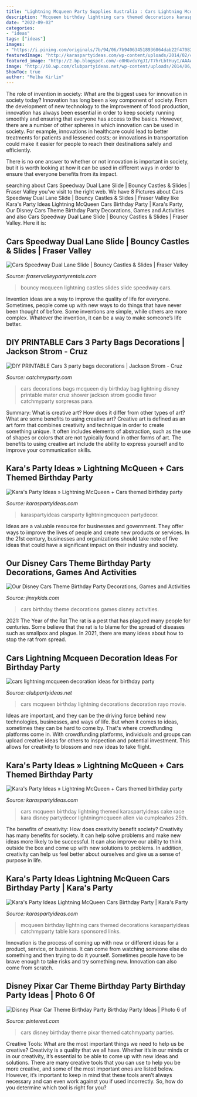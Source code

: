 ```yaml
---
title: "Lightning Mcqueen Party Supplies Australia : Cars Lightning Mcqueen Decoration Ideas For Birthday Party"
description: "Mcqueen birthday lightning cars themed decorations karaspartyideas catchmyparty table kara sponsored links"
date: "2022-09-02"
categories:
- "ideas"
tags: ["ideas"]
images:
- "https://i.pinimg.com/originals/7b/94/06/7b940634518936064dab22f4708246ab.jpg"
featuredImage: "http://karaspartyideas.com/wp-content/uploads/2014/02/car26.jpg"
featured_image: "http://2.bp.blogspot.com/-o0HGvduYgJI/T7hrLbtHuyI/AAAAAAAAK-w/BJPmNlXWblg/s1600/IMG_6078.JPG"
image: "http://i0.wp.com/clubpartyideas.net/wp-content/uploads/2014/06/clubpartyideas-decorations-party-cars-rayo-mcqueen-00030.jpg?fit=640%2C480"
ShowToc: true
author: "Melba Kirlin"
---
```



The role of invention in society: What are the biggest uses for innovation in society today?
Innovation has long been a key component of society. From the development of new technology to the improvement of food production, innovation has always been essential in order to keep society running smoothly and ensuring that everyone has access to the basics. 
However, there are a number of other spheres in which innovation can be used in society. For example, innovations in healthcare could lead to better treatments for patients and lessened costs; or innovations in transportation could make it easier for people to reach their destinations safely and efficiently. 

There is no one answer to whether or not innovation is important in society, but it is worth looking at how it can be used in different ways in order to ensure that everyone benefits from its impact.

	

		
searching about Cars Speedway Dual Lane Slide | Bouncy Castles &amp; Slides | Fraser Valley you've visit to the right web. We have 8 Pictures about Cars Speedway Dual Lane Slide | Bouncy Castles &amp; Slides | Fraser Valley like Kara&#039;s Party Ideas Lightning McQueen Cars Birthday Party | Kara&#039;s Party, Our Disney Cars Theme Birthday Party Decorations, Games and Activities and also Cars Speedway Dual Lane Slide | Bouncy Castles &amp; Slides | Fraser Valley. Here it is:
		
    
## Cars Speedway Dual Lane Slide | Bouncy Castles &amp; Slides | Fraser Valley

<img loading=lazy src="https://www.fraservalleypartyrentals.com/_product_images/image_path_id81_173.jpg" onerror="this.onerror=null;this.src='https://tse4.mm.bing.net/th?id=OIP.Tf546twsiBjZqO9XmmtvPQHaEz&amp;pid=15.1';" alt="Cars Speedway Dual Lane Slide | Bouncy Castles &amp; Slides | Fraser Valley">

_Source: fraservalleypartyrentals.com_

>bouncy mcqueen lightning castles slides slide speedway cars. 

	

Invention ideas are a way to improve the quality of life for everyone. Sometimes, people come up with new ways to do things that have never been thought of before. Some inventions are simple, while others are more complex. Whatever the invention, it can be a way to make someone’s life better.

    
## DIY PRINTABLE Cars 3 Party Bags Decorations | Jackson Strom - Cruz

<img loading=lazy src="https://img0.etsystatic.com/188/1/11066575/il_570xN.1287100174_679d.jpg" onerror="this.onerror=null;this.src='https://tse2.mm.bing.net/th?id=OIP.6ATY33U_vfJZ3ma_WIBlKgHaIp&amp;pid=15.1';" alt="DIY PRINTABLE Cars 3 party bags decorations | Jackson Strom - Cruz">

_Source: catchmyparty.com_

>cars decorations bags mcqueen diy birthday bag lightning disney printable mater cruz shower jackson strom goodie favor catchmyparty sorpresas para. 

	

Summary: What is creative art? How does it differ from other types of art? What are some benefits to using creative art?
Creative art is defined as an art form that combines creativity and technique in order to create something unique. It often includes elements of abstraction, such as the use of shapes or colors that are not typically found in other forms of art. The benefits to using creative art include the ability to express yourself and to improve your communication skills.

    
## Kara&#039;s Party Ideas » Lightning McQueen + Cars Themed Birthday Party

<img loading=lazy src="https://karaspartyideas.com/wp-content/uploads/2014/02/car_Fotor_Collage.jpg" onerror="this.onerror=null;this.src='https://tse3.mm.bing.net/th?id=OIP.rNm59RRN6NUmXF3p-hbLQQHaHa&amp;pid=15.1';" alt="Kara&#039;s Party Ideas » Lightning McQueen + Cars themed birthday party">

_Source: karaspartyideas.com_

>karaspartyideas carsparty lightningmcqueen partydecor. 

	

Ideas are a valuable resource for businesses and government. They offer ways to improve the lives of people and create new products or services. In the 21st century, businesses and organizations should take note of five ideas that could have a significant impact on their industry and society.

    
## Our Disney Cars Theme Birthday Party Decorations, Games And Activities

<img loading=lazy src="http://2.bp.blogspot.com/-o0HGvduYgJI/T7hrLbtHuyI/AAAAAAAAK-w/BJPmNlXWblg/s1600/IMG_6078.JPG" onerror="this.onerror=null;this.src='https://tse3.mm.bing.net/th?id=OIP.KFTuDcArvI7_XHGzdh3x7AHaFi&amp;pid=15.1';" alt="Our Disney Cars Theme Birthday Party Decorations, Games and Activities">

_Source: jinxykids.com_

>cars birthday theme decorations games disney activities. 

	

2021: The Year of the Rat
The rat is a pest that has plagued many people for centuries. Some believe that the rat is to blame for the spread of diseases such as smallpox and plague. In 2021, there are many ideas about how to stop the rat from spread.

    
## Cars Lightning Mcqueen Decoration Ideas For Birthday Party

<img loading=lazy src="http://i0.wp.com/clubpartyideas.net/wp-content/uploads/2014/06/clubpartyideas-decorations-party-cars-rayo-mcqueen-00030.jpg?fit=640%2C480" onerror="this.onerror=null;this.src='https://tse4.mm.bing.net/th?id=OIP.nXNIltUOvlcD0CU-9GlenwHaFj&amp;pid=15.1';" alt="cars lightning mcqueen decoration ideas for birthday party">

_Source: clubpartyideas.net_

>cars mcqueen birthday lightning decorations decoration rayo movie. 

	

Ideas are important, and they can be the driving force behind new technologies, businesses, and ways of life. But when it comes to ideas, sometimes they can be hard to come by. That's where crowdfunding platforms come in. With crowdfunding platforms, individuals and groups can upload creative ideas for others to inspection and potential investment. This allows for creativity to blossom and new ideas to take flight.

    
## Kara&#039;s Party Ideas » Lightning McQueen + Cars Themed Birthday Party

<img loading=lazy src="http://karaspartyideas.com/wp-content/uploads/2014/02/car26.jpg" onerror="this.onerror=null;this.src='https://tse4.mm.bing.net/th?id=OIP.BOfYYcwkD7iGUrTEwKMpuwHaE7&amp;pid=15.1';" alt="Kara&#039;s Party Ideas » Lightning McQueen + Cars themed birthday party">

_Source: karaspartyideas.com_

>cars mcqueen birthday lightning themed karaspartyideas cake race kara disney partydecor lightningmcqueen allen via cumpleaños 25th. 

	

The benefits of creativity: How does creativity benefit society?
Creativity has many benefits for society. It can help solve problems and make new ideas more likely to be successful. It can also improve our ability to think outside the box and come up with new solutions to problems. In addition, creativity can help us feel better about ourselves and give us a sense of purpose in life.

    
## Kara&#039;s Party Ideas Lightning McQueen Cars Birthday Party | Kara&#039;s Party

<img loading=lazy src="http://karaspartyideas.com/wp-content/uploads/2018/03/Lightning-McQueen-Cars-Birthday-Party-via-Karas-Party-Ideas-KarasPartyIdeas.com6_.jpg" onerror="this.onerror=null;this.src='https://tse2.mm.bing.net/th?id=OIP.4FRKJ566fcFs92xCobEpNwHaE8&amp;pid=15.1';" alt="Kara&#039;s Party Ideas Lightning McQueen Cars Birthday Party | Kara&#039;s Party">

_Source: karaspartyideas.com_

>mcqueen birthday lightning cars themed decorations karaspartyideas catchmyparty table kara sponsored links. 

	

Innovation is the process of coming up with new or different ideas for a product, service, or business. It can come from watching someone else do something and then trying to do it yourself. Sometimes people have to be brave enough to take risks and try something new. Innovation can also come from scratch.

    
## Disney Pixar Car Theme Birthday Party Birthday Party Ideas | Photo 6 Of

<img loading=lazy src="https://i.pinimg.com/originals/7b/94/06/7b940634518936064dab22f4708246ab.jpg" onerror="this.onerror=null;this.src='https://tse3.mm.bing.net/th?id=OIP.8wPnFE0s1aNUtwfMXEHWqAHaJ4&amp;pid=15.1';" alt="Disney Pixar Car Theme Birthday Party Birthday Party Ideas | Photo 6 of">

_Source: pinterest.com_

>cars disney birthday theme pixar themed catchmyparty parties. 

	

Creative Tools: What are the most important things we need to help us be creative?
Creativity is a quality that we all have. Whether it’s in our minds or in our creativity, it’s essential to be able to come up with new ideas and solutions. There are many creative tools that you can use to help you be more creative, and some of the most important ones are listed below. However, it’s important to keep in mind that these tools aren’t always necessary and can even work against you if used incorrectly. So, how do you determine which tool is right for you?

